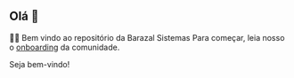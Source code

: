 ## Olá 👋

🙋‍♀️ Bem vindo ao repositório da Barazal Sistemas
Para começar, leia nosso o [onboarding](https://github.com/barazal-sistemas/BZSistemas-Community/onboarding) da comunidade.

Seja bem-vindo!

<!--

**Here are some ideas to get you started:**

🙋‍♀️ A short introduction - what is your organization all about?
🌈 Contribution guidelines - how can the community get involved?
👩‍💻 Useful resources - where can the community find your docs? Is there anything else the community should know?
🍿 Fun facts - what does your team eat for breakfast?
🧙 Remember, you can do mighty things with the power of [Markdown](https://docs.github.com/github/writing-on-github/getting-started-with-writing-and-formatting-on-github/basic-writing-and-formatting-syntax)
-->
